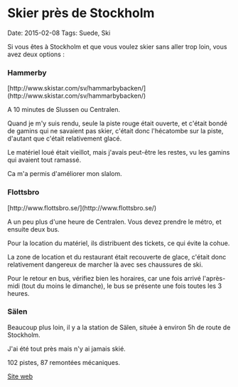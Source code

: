 # Skier près de Stockholm
Date: 2015-02-08
Tags: Suede, Ski

Si vous êtes à Stockholm et que vous voulez skier sans aller trop loin, vous avez deux options :

<h3>Hammerby</h3>
[http://www.skistar.com/sv/hammarbybacken/](http://www.skistar.com/sv/hammarbybacken/)

A 10 minutes de Slussen ou Centralen.

Quand je m'y suis rendu, seule la piste rouge était ouverte, et c'était bondé de gamins qui ne savaient pas skier, c'était donc l'hécatombe sur la piste, d'autant que c'était relativement glacé.

Le matériel loué était vieillot, mais j'avais peut-être les restes, vu les gamins qui avaient tout ramassé.

Ca m'a permis d'améliorer mon slalom.

<h3>Flottsbro</h3>
[http://www.flottsbro.se/](http://www.flottsbro.se/)

A un peu plus d'une heure de Centralen. Vous devez prendre le métro, et ensuite deux bus.

Pour la location du matériel, ils distribuent des tickets, ce qui évite la cohue.

La zone de location et du restaurant était recouverte de glace, c'était donc relativement dangereux de marcher là avec ses chaussures de ski.

Pour le retour en bus, vérifiez bien les horaires, car une fois arrivé l'après-midi (tout du moins le dimanche), le bus se présente une fois toutes les 3 heures.

### Sälen

Beaucoup plus loin, il y a la station de Sälen, située à environ 5h de route de Stockholm.

J'ai été tout près mais n'y ai jamais skié.

102 pistes, 87 remontées mécaniques.

[Site web](https://www.skistar.com/en/Salen/)
